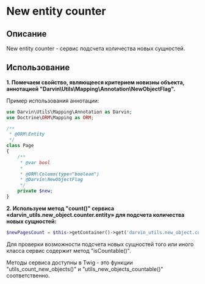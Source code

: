 New entity counter
==================

## Описание

New entity counter - сервис подсчета количества новых сущностей.

## Использование

**1. Помечаем свойство, являющееся критерием новизны объекта, аннотацией "Darvin\Utils\Mapping\Annotation\NewObjectFlag".**

Пример использования аннотации:

```php
use Darvin\Utils\Mapping\Annotation as Darvin;
use Doctrine\ORM\Mapping as ORM;

/**
 * @ORM\Entity
 */
class Page
{
    /**
     * @var bool
     *
     * @ORM\Column(type="boolean")
     * @Darvin\NewObjectFlag
     */
    private $new;
}
```

**2. Используем метод "count()" сервиса «darvin_utils.new_object.counter.entity» для подсчета количества новых сущностей:**

```php
$newPagesCount = $this->getContainer()->get('darvin_utils.new_object.counter.entity')->count('AppBundle:Page');
```

Для проверки возможности подсчета новых сущностей того или иного класса сервис содержит метод "isCountable()".

Методы сервиса доступны в Twig - это функции "utils_count_new_objects()" и "utils_new_objects_countable()" соответственно.

